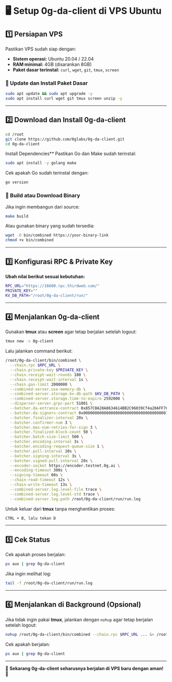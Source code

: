 # 🖥️ Setup 0g-da-client di VPS Ubuntu

## 1️⃣ Persiapan VPS
Pastikan VPS sudah siap dengan:
- **Sistem operasi:** Ubuntu 20.04 / 22.04
- **RAM minimal:** 4GB (disarankan 8GB)
- **Paket dasar terinstal:** `curl`, `wget`, `git`, `tmux`, `screen`

### 🔹 Update dan Install Paket Dasar
```bash
sudo apt update && sudo apt upgrade -y
sudo apt install curl wget git tmux screen unzip -y
```

---

## 2️⃣ Download dan Install 0g-da-client
```bash
cd /root
git clone https://github.com/0glabs/0g-da-client.git
cd 0g-da-client
```
Install Dependencies**
Pastikan Go dan Make sudah terinstal:
```sh
sudo apt install -y golang make
```
Cek apakah Go sudah terinstal dengan:
```sh
go version
```

### 🔹 Build atau Download Binary
Jika ingin membangun dari source:
```bash
make build
```
Atau gunakan binary yang sudah tersedia:
```bash
wget -O bin/combined https://your-binary-link
chmod +x bin/combined
```

---

## 3️⃣ Konfigurasi RPC & Private Key
**Ubah nilai berikut sesuai kebutuhan:**
```bash
RPC_URL="https://16600.rpc.thirdweb.com/"
PRIVATE_KEY=""
KV_DB_PATH="/root/0g-da-client/run/"
```

---

## 4️⃣ Menjalankan 0g-da-client
Gunakan **tmux** atau **screen** agar tetap berjalan setelah logout:
```bash
tmux new -s 0g-client
```
Lalu jalankan command berikut:
```bash
/root/0g-da-client/bin/combined \
  --chain.rpc $RPC_URL \
  --chain.private-key $PRIVATE_KEY \
  --chain.receipt-wait-rounds 180 \
  --chain.receipt-wait-interval 1s \
  --chain.gas-limit 2000000 \
  --combined-server.use-memory-db \
  --combined-server.storage.kv-db-path $KV_DB_PATH \
  --combined-server.storage.time-to-expire 2592000 \
  --disperser-server.grpc-port 51001 \
  --batcher.da-entrance-contract 0x857C0A28A8634614BB2C96039Cf4a20AFF709Aa9 \
  --batcher.da-signers-contract 0x0000000000000000000000000000000000001000 \
  --batcher.finalizer-interval 20s \
  --batcher.confirmer-num 3 \
  --batcher.max-num-retries-for-sign 3 \
  --batcher.finalized-block-count 50 \
  --batcher.batch-size-limit 500 \
  --batcher.encoding-interval 3s \
  --batcher.encoding-request-queue-size 1 \
  --batcher.pull-interval 10s \
  --batcher.signing-interval 3s \
  --batcher.signed-pull-interval 20s \
  --encoder-socket https://encoder.testnet.0g.ai \
  --encoding-timeout 300s \
  --signing-timeout 60s \
  --chain-read-timeout 12s \
  --chain-write-timeout 13s \
  --combined-server.log.level-file trace \
  --combined-server.log.level-std trace \
  --combined-server.log.path /root/0g-da-client/run/run.log
```

Untuk keluar dari **tmux** tanpa menghentikan proses:
```bash
CTRL + B, lalu tekan D
```

---

## 5️⃣ Cek Status
Cek apakah proses berjalan:
```bash
ps aux | grep 0g-da-client
```
Jika ingin melihat log:
```bash
tail -f /root/0g-da-client/run/run.log
```

---

## 6️⃣ Menjalankan di Background (Opsional)
Jika tidak ingin pakai **tmux**, jalankan dengan `nohup` agar tetap berjalan setelah logout:
```bash
nohup /root/0g-da-client/bin/combined --chain.rpc $RPC_URL ... &> /root/0g-da-client/run.log &
```

Cek apakah berjalan:
```bash
ps aux | grep 0g-da-client
```

---

🎯 **Sekarang 0g-da-client seharusnya berjalan di VPS baru dengan aman!** 🚀
